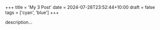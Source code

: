 +++
title = 'My 3 Post'
date = 2024-07-28T23:52:44+10:00
draft = false
tags = ['cyan', 'blue']
+++

description...